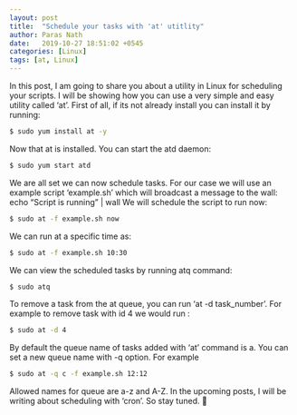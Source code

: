 ```yaml
---
layout: post
title:  "Schedule your tasks with 'at' utitlity"
author: Paras Nath
date:   2019-10-27 18:51:02 +0545
categories: [Linux]
tags: [at, Linux]
---
```

In this post, I am going to share you about a utility in Linux for scheduling your scripts. I will be showing how you can use a very simple and easy utility called ‘at’. First of all, if its not already install you can install it by running:
```bash
$ sudo yum install at -y
```
Now that at is installed. You can start the atd daemon:
```bash
$ sudo yum start atd
```
<!--more-->
We are all set we can now schedule tasks. For our case we will use an example script ‘example.sh’ which will broadcast a message to the wall:
echo “Script is running” | wall
We will schedule the script to run now:
```bash
$ sudo at -f example.sh now
```
We can run at a specific time as:
```bash
$ sudo at -f example.sh 10:30
```
We can view the scheduled tasks by running atq command:
```bash
$ sudo atq
```

To remove a task from the at queue, you can run ‘at -d task_number’. For example to remove task with id 4 we would run :
```bash
$ sudo at -d 4
```
By default the queue name of tasks added with ‘at’ command is a. You can set a new queue name with -q option. For example
```bash
$ sudo at -q c -f example.sh 12:12
```
Allowed names for queue are a-z and A-Z.
In the upcoming posts, I will be writing about scheduling with ‘cron’. So stay tuned. 🙂